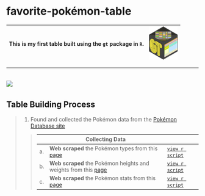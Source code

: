 # favorite-pokémon-table 
| This is my first table built using the `gt` package in `R`. | <img src="https://github.com/rstudio/hex-stickers/blob/master/thumbs/gt.png?raw=true" width="75px"> |
|-------------------------------------------------------------|----------------------------------------------------------------------------------------------------:|
---
![](images/pokemon-table.png)
---
## Table Building Process
> 1. Found and collected the Pokémon data from the [Pokémon Database site](https://pokemondb.net/)  
> 
> > |  | Collecting Data |  |
> > |---|---|---|
> > | a. | **Web scraped** the Pokémon types from this [page](https://pokemondb.net/pokedex/national) | [`view r script`](https://github.com/bradfordjohnson/favorite-pokemon-table/blob/main/rvest-scripts/pokemon-types-script.R) |
> > | b. | **Web scraped** the Pokémon heights and weights from this [page](https://pokemondb.net/pokedex/stats/height-weight) | [`view r script`](https://github.com/bradfordjohnson/favorite-pokemon-table/blob/main/rvest-scripts/pokemon-info-script.R) |
> > | c. | **Web scraped** the Pokémon stats from this [page](https://pokemondb.net/pokedex/all) | [`view r script`](https://github.com/bradfordjohnson/favorite-pokemon-table/blob/main/rvest-scripts/pokemon-data-script.R) |
